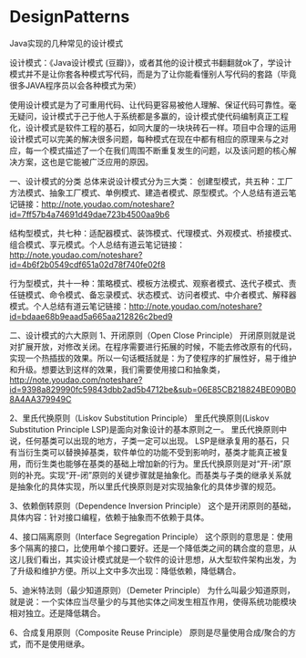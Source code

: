 # DesignPatterns
Java实现的几种常见的设计模式

设计模式：《Java设计模式 (豆瓣)》，或者其他的设计模式书翻翻就ok了，学设计模式并不是让你套各种模式写代码，而是为了让你能看懂别人写代码的套路（毕竟很多JAVA程序员以会各种模式为荣）

使用设计模式是为了可重用代码、让代码更容易被他人理解、保证代码可靠性。毫无疑问，设计模式于己于他人于系统都是多赢的，设计模式使代码编制真正工程化，设计模式是软件工程的基石，如同大厦的一块块砖石一样。项目中合理的运用设计模式可以完美的解决很多问题，每种模式在现在中都有相应的原理来与之对应，每一个模式描述了一个在我们周围不断重复发生的问题，以及该问题的核心解决方案，这也是它能被广泛应用的原因。

一、设计模式的分类
总体来说设计模式分为三大类：
创建型模式，共五种：工厂方法模式、抽象工厂模式、单例模式、建造者模式、原型模式。个人总结有道云笔记链接：http://note.youdao.com/noteshare?id=7ff57b4a74691d49dae723b4500aa9b6

结构型模式，共七种：适配器模式、装饰模式、代理模式、外观模式、桥接模式、组合模式、享元模式。个人总结有道云笔记链接：http://note.youdao.com/noteshare?id=4b6f2b0549cdf651a02d78f740fe02f8

行为型模式，共十一种：策略模式、模板方法模式、观察者模式、迭代子模式、责任链模式、命令模式、备忘录模式、状态模式、访问者模式、中介者模式、解释器模式。个人总结有道云笔记链接：http://note.youdao.com/noteshare?id=bdaae68b9eaad5a665aa212826c2bed9

二、设计模式的六大原则
1、开闭原则（Open Close Principle）
开闭原则就是说对扩展开放，对修改关闭。在程序需要进行拓展的时候，不能去修改原有的代码，实现一个热插拔的效果。所以一句话概括就是：为了使程序的扩展性好，易于维护和升级。想要达到这样的效果，我们需要使用接口和抽象类，http://note.youdao.com/noteshare?id=9398a829990fc59843dbb2ad5b4712be&sub=06E85CB218824BE090B08A4AA379949C

2、里氏代换原则（Liskov Substitution Principle）
里氏代换原则(Liskov Substitution Principle LSP)是面向对象设计的基本原则之一。 里氏代换原则中说，任何基类可以出现的地方，子类一定可以出现。 LSP是继承复用的基石，只有当衍生类可以替换掉基类，软件单位的功能不受到影响时，基类才能真正被复用，而衍生类也能够在基类的基础上增加新的行为。里氏代换原则是对“开-闭”原则的补充。实现“开-闭”原则的关键步骤就是抽象化。而基类与子类的继承关系就是抽象化的具体实现，所以里氏代换原则是对实现抽象化的具体步骤的规范。

3、依赖倒转原则（Dependence Inversion Principle）
这个是开闭原则的基础，具体内容：针对接口编程，依赖于抽象而不依赖于具体。

4、接口隔离原则（Interface Segregation Principle）
这个原则的意思是：使用多个隔离的接口，比使用单个接口要好。还是一个降低类之间的耦合度的意思，从这儿我们看出，其实设计模式就是一个软件的设计思想，从大型软件架构出发，为了升级和维护方便。所以上文中多次出现：降低依赖，降低耦合。

5、迪米特法则（最少知道原则）（Demeter Principle）
为什么叫最少知道原则，就是说：一个实体应当尽量少的与其他实体之间发生相互作用，使得系统功能模块相对独立。还是降低耦合。

6、合成复用原则（Composite Reuse Principle）
原则是尽量使用合成/聚合的方式，而不是使用继承。
